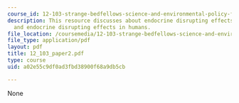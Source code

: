 ```yaml
---
course_id: 12-103-strange-bedfellows-science-and-environmental-policy-fall-2005
description: This resource discusses about endocrine disrupting effects in non-humans,
  and endocrine disrupting effects in humans.
file_location: /coursemedia/12-103-strange-bedfellows-science-and-environmental-policy-fall-2005/a02e55c9df0ad3fbd38900f68a9db5cb_12_103_paper2.pdf
file_type: application/pdf
layout: pdf
title: 12_103_paper2.pdf
type: course
uid: a02e55c9df0ad3fbd38900f68a9db5cb

---
```

None